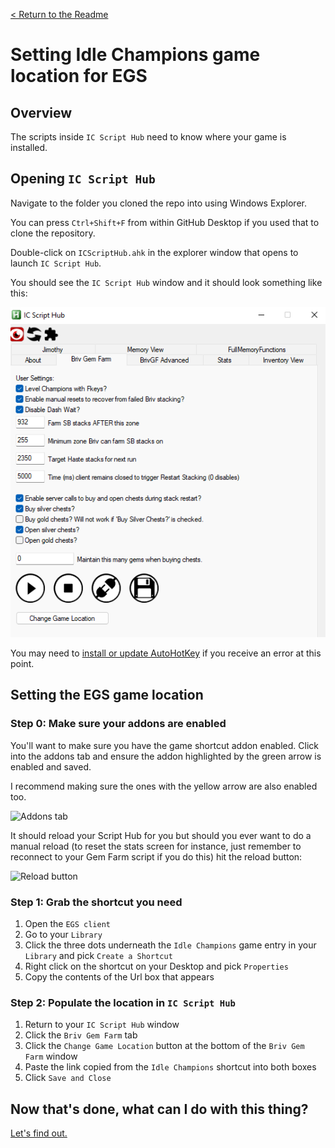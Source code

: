 [< Return to the Readme](../Readme.md)

# Setting Idle Champions game location for EGS

## Overview

The scripts inside `IC Script Hub` need to know where your game is installed.

## Opening `IC Script Hub`

Navigate to the folder you cloned the repo into using Windows Explorer. 

You can press `Ctrl+Shift+F` from within GitHub Desktop if you used that to clone the repository.

Double-click on `ICScriptHub.ahk` in the explorer window that opens to launch `IC Script Hub`.

You should see the `IC Script Hub` window and it should look something like this:

![IC Script Hub window](../docimages/ic-script-hub-v2.png)

You may need to [install or update AutoHotKey](https://www.autohotkey.com/) if you receive an error at this point.

## Setting the EGS game location
### Step 0: Make sure your addons are enabled

You'll want to make sure you have the game shortcut addon enabled. Click into the addons tab and ensure the addon highlighted by the green arrow is enabled and saved.

I recommend making sure the ones with the yellow arrow are also enabled too.

![Addons tab](../docimages/addons-tab.png)

It should reload your Script Hub for you but should you ever want to do a manual reload (to reset the stats screen for instance, just remember to reconnect to your Gem Farm script if you do this) hit the reload button:

![Reload button](../docimages/reload-script-hub.png)

### Step 1: Grab the shortcut you need

1. Open the `EGS client`
2. Go to your `Library`
3. Click the three dots underneath the `Idle Champions` game entry in your `Library` and pick `Create a Shortcut`
4. Right click on the shortcut on your Desktop and pick `Properties`
5. Copy the contents of the Url box that appears

### Step 2: Populate the location in `IC Script Hub`

1. Return to your `IC Script Hub` window
2. Click the `Briv Gem Farm` tab
3. Click the `Change Game Location` button at the bottom of the `Briv Gem Farm` window
4. Paste the link copied from the `Idle Champions` shortcut into both boxes
5. Click `Save and Close`

## Now that's done, what can I do with this thing?

[Let's find out.](an-introduction-to-ic-script-hub.md)